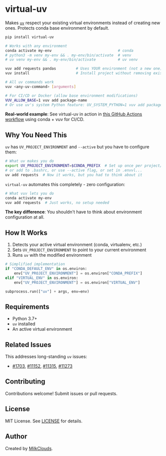 # virtual-uv

Makes [`uv`](https://github.com/astral-sh/uv) respect your existing virtual environments instead of creating new ones. Protects conda base environment by default.

```sh
pip install virtual-uv

# Works with any environment
conda activate my-env                              # conda
# python3 -m venv my-env && . my-env/bin/activate  # venv
# uv venv my-env && . my-env/bin/activate          # uv venv

vuv add requests pandas         # Uses YOUR environment (not a new one)
vuv install                     # Install project without removing existing packages

# All uv commands work
vuv <any-uv-command> [arguments]

# For CI/CD or Docker (allow base environment modifications)
VUV_ALLOW_BASE=1 vuv add package-name
# Or use uv's system Python feature: UV_SYSTEM_PYTHON=1 vuv add package-name
```

**Real-world example**: See virtual-uv in action in [this GitHub Actions workflow](https://github.com/open-world-agents/open-world-agents/blob/main/.github/workflows/ci.yml) using conda + vuv for CI/CD.

## Why You Need This

`uv` has `UV_PROJECT_ENVIRONMENT` and `--active` but you have to configure them:

```sh
# What uv makes you do
export UV_PROJECT_ENVIRONMENT=$CONDA_PREFIX  # Set up once per project/shell
# or add to .bashrc, or use --active flag, or set in .envvl...
uv add requests  # Now it works, but you had to think about it
```

`virtual-uv` automates this completely - zero configuration:

```sh
# What vuv lets you do
conda activate my-env
vuv add requests  # Just works, no setup needed
```

**The key difference**: You shouldn't have to think about environment configuration at all.

## How It Works

1. Detects your active virtual environment (conda, virtualenv, etc.)
2. Sets `UV_PROJECT_ENVIRONMENT` to point to your current environment
3. Runs `uv` with the modified environment

```python
# Simplified implementation
if "CONDA_DEFAULT_ENV" in os.environ:
    env["UV_PROJECT_ENVIRONMENT"] = os.environ["CONDA_PREFIX"]
elif "VIRTUAL_ENV" in os.environ:
    env["UV_PROJECT_ENVIRONMENT"] = os.environ["VIRTUAL_ENV"]

subprocess.run(["uv"] + args, env=env)
```

## Requirements

- Python 3.7+
- `uv` installed
- An active virtual environment

## Related Issues

This addresses long-standing `uv` issues:
- [#1703](https://github.com/astral-sh/uv/issues/1703), [#11152](https://github.com/astral-sh/uv/issues/11152), [#11315](https://github.com/astral-sh/uv/issues/11315), [#11273](https://github.com/astral-sh/uv/issues/11273)

## Contributing

Contributions welcome! Submit issues or pull requests.

## License

MIT License. See [LICENSE](LICENSE) for details.

## Author

Created by [MilkClouds](https://github.com/MilkClouds).
